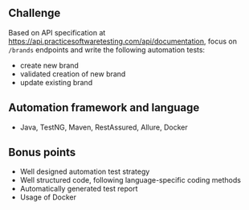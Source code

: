 ## Challenge

Based on API specification at https://api.practicesoftwaretesting.com/api/documentation, focus on `/brands` endpoints and write the following automation tests:
* create new brand
* validated creation of new brand
* update existing brand

## Automation framework and language
* Java, TestNG, Maven, RestAssured, Allure, Docker

## Bonus points
* Well designed automation test strategy
* Well structured code, following language-specific coding methods
* Automatically generated test report
* Usage of Docker
